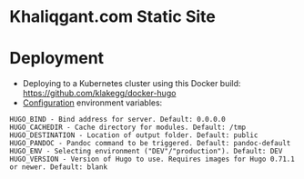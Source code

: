 Khaliqgant.com Static Site
=========

# Deployment
* Deploying to a Kubernetes cluster using this Docker build: https://github.com/klakegg/docker-hugo
* [Configuration](https://github.com/klakegg/docker-hugo#configuration) environment variables:
```
HUGO_BIND - Bind address for server. Default: 0.0.0.0
HUGO_CACHEDIR - Cache directory for modules. Default: /tmp
HUGO_DESTINATION - Location of output folder. Default: public
HUGO_PANDOC - Pandoc command to be triggered. Default: pandoc-default
HUGO_ENV - Selecting environment ("DEV"/"production"). Default: DEV
HUGO_VERSION - Version of Hugo to use. Requires images for Hugo 0.71.1 or newer. Default: blank
```
